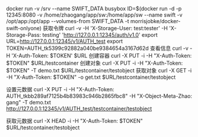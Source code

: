    docker run -v /srv --name SWIFT_DATA busybox
   ID=$(docker run -d -p 12345:8080 -v /home/zhaogang/app/sw:/home/app/sw --name swift -v /opt/app:/opt/app --volumes-from SWIFT_DATA -t morrisjobke/docker-swift-onlyone)
   获取令牌 curl -v -H 'X-Storage-User: test:tester' -H 'X-Storage-Pass: testing' 'http://127.0.0.1:12345/auth/v1.0'
   export URL=http://127.0.0.1:12345/v1/AUTH_test
   export TOKEN=AUTH_tk5399c92882a040be9384654a3167d62d
   查看信息 
   curl -v -H 'X-Auth-Token: $TOKEN' $URL
   创建容器 
   curl -X PUT -i -H "X-Auth-Token: $TOKEN" $URL/testcontainer
   创建对象 
   curl -X PUT -i -H "X-Auth-Token: $TOKEN" -T demo.txt $URL/testcontainer/testobject
   获取对象
   curl -X GET -i -H "X-Auth-Token: $TOKEN" -o get.txt $URL/testcontainer/testobject

   设置元数据
   curl -X PUT -i -H "X-Auth-Token: AUTH_tkbb289af7125b4b83983c946b2865fbc8" -H "X-Object-Meta-Zhao: gang" -T demo.txt http://127.0.0.1:12345/v1/AUTH_test/testcontainer/testobject

   获取元数据
   curl -X HEAD -i -H "X-Auth-Token: $TOKEN" $URL/testcontainer/testobject
